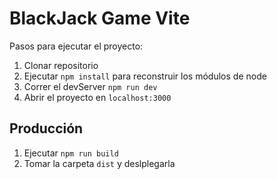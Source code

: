 # BlackJack Game Vite

Pasos para ejecutar el proyecto: 

1. Clonar repositorio
2. Ejecutar ```npm install``` para reconstruir los módulos de node
3. Correr el devServer ```npm run dev```
4. Abrir el proyecto en ```localhost:3000```

## Producción

1. Ejecutar ```npm run build```
2. Tomar la carpeta ```dist``` y deslplegarla